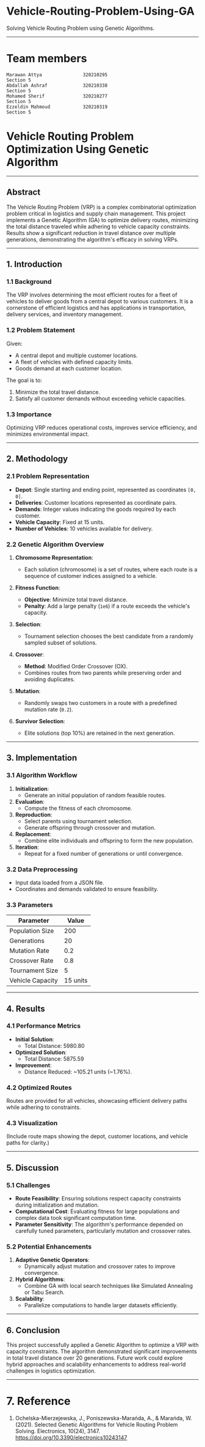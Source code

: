 # Vehicle-Routing-Problem-Using-GA
Solving Vehicle Routing Problem using Genetic Algorithms.

---

# **Team members**

    Marawan Attya               320210295                            Section 5
    Abdallah Ashraf             320210338                            Section 5
    Mohamed Sherif              320210277                            Section 5
    Ezzeldin Mahmoud            320210319                            Section 5


# **Vehicle Routing Problem Optimization Using Genetic Algorithm**

---

## **Abstract**

The Vehicle Routing Problem (VRP) is a complex combinatorial optimization problem critical in logistics and supply chain management. This project implements a Genetic Algorithm (GA) to optimize delivery routes, minimizing the total distance traveled while adhering to vehicle capacity constraints. Results show a significant reduction in travel distance over multiple generations, demonstrating the algorithm's efficacy in solving VRPs.

---

## **1. Introduction**

### **1.1 Background**
The VRP involves determining the most efficient routes for a fleet of vehicles to deliver goods from a central depot to various customers. It is a cornerstone of efficient logistics and has applications in transportation, delivery services, and inventory management. 

### **1.2 Problem Statement**
Given:
- A central depot and multiple customer locations.
- A fleet of vehicles with defined capacity limits.
- Goods demand at each customer location.

The goal is to:
1. Minimize the total travel distance.
2. Satisfy all customer demands without exceeding vehicle capacities.

### **1.3 Importance**
Optimizing VRP reduces operational costs, improves service efficiency, and minimizes environmental impact.

---

## **2. Methodology**

### **2.1 Problem Representation**
- **Depot**: Single starting and ending point, represented as coordinates `[0, 0]`.
- **Deliveries**: Customer locations represented as coordinate pairs.
- **Demands**: Integer values indicating the goods required by each customer.
- **Vehicle Capacity**: Fixed at 15 units.
- **Number of Vehicles**: 10 vehicles available for delivery.

### **2.2 Genetic Algorithm Overview**
1. **Chromosome Representation**:
   - Each solution (chromosome) is a set of routes, where each route is a sequence of customer indices assigned to a vehicle.

2. **Fitness Function**:
   - **Objective**: Minimize total travel distance.
   - **Penalty**: Add a large penalty (`1e6`) if a route exceeds the vehicle's capacity.

3. **Selection**:
   - Tournament selection chooses the best candidate from a randomly sampled subset of solutions.

4. **Crossover**:
   - **Method**: Modified Order Crossover (OX).
   - Combines routes from two parents while preserving order and avoiding duplicates.

5. **Mutation**:
   - Randomly swaps two customers in a route with a predefined mutation rate (`0.2`).

6. **Survivor Selection**:
   - Elite solutions (top 10%) are retained in the next generation.

---

## **3. Implementation**

### **3.1 Algorithm Workflow**
1. **Initialization**:
   - Generate an initial population of random feasible routes.
2. **Evaluation**:
   - Compute the fitness of each chromosome.
3. **Reproduction**:
   - Select parents using tournament selection.
   - Generate offspring through crossover and mutation.
4. **Replacement**:
   - Combine elite individuals and offspring to form the new population.
5. **Iteration**:
   - Repeat for a fixed number of generations or until convergence.

### **3.2 Data Preprocessing**
- Input data loaded from a JSON file.
- Coordinates and demands validated to ensure feasibility.

### **3.3 Parameters**
| **Parameter**          | **Value**       |
|-------------------------|-----------------|
| Population Size         | 200             |
| Generations             | 20              |
| Mutation Rate           | 0.2             |
| Crossover Rate          | 0.8             |
| Tournament Size         | 5               |
| Vehicle Capacity        | 15 units        |

---

## **4. Results**

### **4.1 Performance Metrics**
- **Initial Solution**:
  - Total Distance: 5980.80
- **Optimized Solution**:
  - Total Distance: 5875.59
- **Improvement**:
  - Distance Reduced: ~105.21 units (~1.76%).

### **4.2 Optimized Routes**
Routes are provided for all vehicles, showcasing efficient delivery paths while adhering to constraints.

### **4.3 Visualization**
(Include route maps showing the depot, customer locations, and vehicle paths for clarity.)

---

## **5. Discussion**

### **5.1 Challenges**
- **Route Feasibility**:
  Ensuring solutions respect capacity constraints during initialization and mutation.
- **Computational Cost**:
  Evaluating fitness for large populations and complex data took significant computation time.
- **Parameter Sensitivity**:
  The algorithm's performance depended on carefully tuned parameters, particularly mutation and crossover rates.

### **5.2 Potential Enhancements**
1. **Adaptive Genetic Operators**:
   - Dynamically adjust mutation and crossover rates to improve convergence.
2. **Hybrid Algorithms**:
   - Combine GA with local search techniques like Simulated Annealing or Tabu Search.
3. **Scalability**:
   - Parallelize computations to handle larger datasets efficiently.

---

## **6. Conclusion**

This project successfully applied a Genetic Algorithm to optimize a VRP with capacity constraints. The algorithm demonstrated significant improvements in total travel distance over 20 generations. Future work could explore hybrid approaches and scalability enhancements to address real-world challenges in logistics optimization.

---


# **7. Reference**
1. Ochelska-Mierzejewska, J., Poniszewska-Marańda, A., & Marańda, W. (2021). Selected Genetic Algorithms for Vehicle Routing Problem Solving. Electronics, 10(24), 3147. https://doi.org/10.3390/electronics10243147

